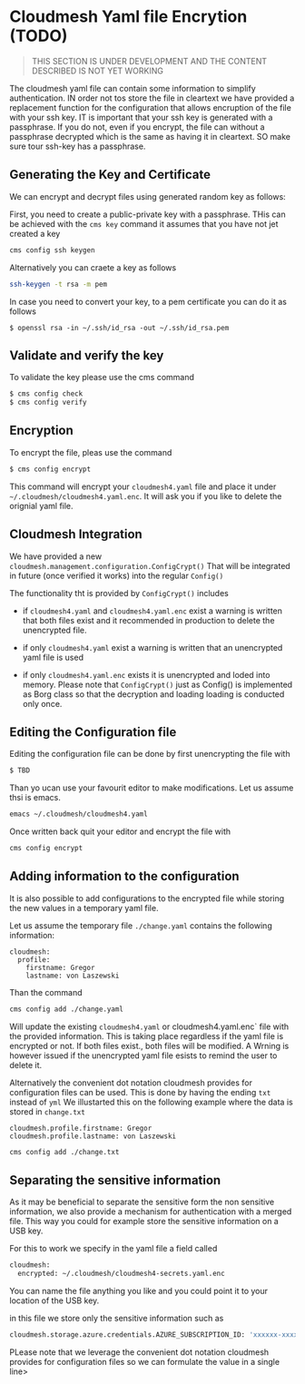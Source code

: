 # Cloudmesh Yaml file Encrytion (TODO)

> THIS SECTION IS UNDER DEVELOPMENT AND THE CONTENT DESCRIBED IS NOT YET WORKING

The cloudmesh yaml file can contain some information to simplify authentication.
IN order not tos store the file in cleartext we have provided a replacement
function for the configuration that allows encruption of the file with your ssh
key. IT is important that your ssh key is generated with a passphrase. If you do
not, even if you encrypt, the file can without a passphrase decrypted which is
the same as having it in cleartext. SO make sure tour ssh-key has a passphrase.


## Generating the Key and Certificate

We can encrypt and decrypt files using generated random key as follows:


First, you need to create a public-private key with a passphrase. THis can be
achieved with the `cms key` command it assumes that you have not jet created a key

```bash
cms config ssh keygen
```

Alternatively you can craete a key as follows

```bash
ssh-keygen -t rsa -m pem
```

In case you need to convert your key, to a pem certificate you can do it as follows

```
$ openssl rsa -in ~/.ssh/id_rsa -out ~/.ssh/id_rsa.pem
```

## Validate and verify the key

To validate the key please use the cms command

```bash
$ cms config check
$ cms config verify
```

## Encryption

To encrypt the file, pleas use the command

```bash
$ cms config encrypt 
```

This command will encrypt your `cloudmesh4.yaml` file and place it under
`~/.cloudmesh/cloudmesh4.yaml.enc`. It will ask you if you like to delete the orignial yaml file. 

## Cloudmesh Integration

We have provided a new `cloudmesh.management.configuration.ConfigCrypt()` That
will be integrated in future (once verified it works) into the regular `Config()`

The functionality tht is provided by  `ConfigCrypt()` includes

* if `cloudmesh4.yaml` and `cloudmesh4.yaml.enc` exist a warning is written that
  both files exist and it recommended in production to delete the unencrypted
  file.

* if only `cloudmesh4.yaml` exist a warning is written that an unencrypted yaml
  file is used

* if only `cloudmesh4.yaml.enc` exists it is unencrypted and loded into memory.
  Please note that `ConfigCrypt()` just as Config() is implemented as Borg class
  so that the decryption and loading loading is conducted only once.
 
## Editing the Configuration file

Editing the configuration file can be done by first unencrypting the file with 

```bash
$ TBD
```

Than yo ucan use your favourit editor to make modifications. Let us assume thsi
is emacs.

```bash
emacs ~/.cloudmesh/cloudmesh4.yaml
```

Once written back quit your editor and encrypt the file with 

```bash
cms config encrypt

```

## Adding information to the configuration

It is also possible to add configurations to the encrypted file while storing
the new values in a temporary yaml file.

Let us assume the temporary file `./change.yaml` contains the following information:

```
cloudmesh:
  profile:
    firstname: Gregor
    lastname: von Laszewski
```

Than the command


```bash
cms config add ./change.yaml

```

Will update the existing `cloudmesh4.yaml` or cloudmesh4.yaml.enc` file with the
provided information. This is taking place regardless if the yaml file  is
encrypted or not. If both files exist., both files will be modified. A Wrning is
however issued if the unencrypted yaml file esists to remind the user to delete
it.

Alternatively the convenient dot notation cloudmesh provides for configuration
files can be used. This is done by having the ending `txt` instead of `yml`
We illustarted this on the following example where the data is stored in `change.txt`

```
cloudmesh.profile.firstname: Gregor
cloudmesh.profile.lastname: von Laszewski
```

```bash
cms config add ./change.txt

```


## Separating the sensitive information

As it may be beneficial to separate the sensitive form the non sensitive
information, we also provide a mechanism for authentication with a merged file.
This way you could for example store the sensitive information on a USB key.

For this to work we specify in the yaml file a field called

```bash
cloudmesh:
  encrypted: ~/.cloudmesh/cloudmesh4-secrets.yaml.enc

```

You can name the file anything you like and you could point it to your location
of the USB key.

in this file we store only the sensitive information such as

```bash
cloudmesh.storage.azure.credentials.AZURE_SUBSCRIPTION_ID: 'xxxxxx-xxxx-xxxx-xxxx-xxxxxxxxxxxx'
```

PLease note that we leverage the convenient dot notation cloudmesh provides for
configuration files so we can formulate the value in a single line>





